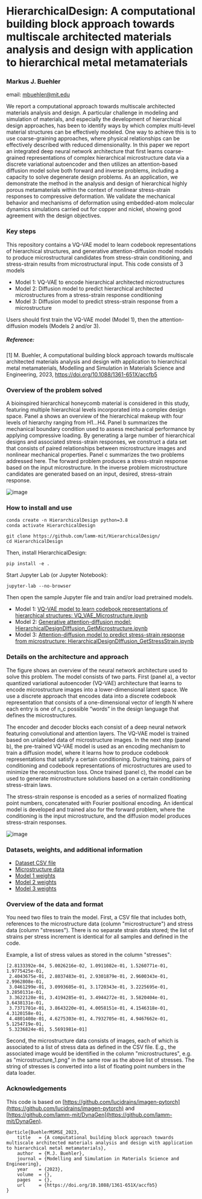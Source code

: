 # HierarchicalDesign: A computational building block approach towards multiscale architected materials analysis and design with application to hierarchical metal metamaterials    
### Markus J. Buehler
email: mbuehler@mit.edu  

We report a computational approach towards multiscale architected materials analysis and design. A particular challenge in modeling and simulation of materials, and especially the development of hierarchical design approaches, has been to identify ways by which complex multi-level material structures can be effectively modeled. One way to achieve this is to use coarse-graining approaches, where  physical relationships can be effectively described with reduced dimensionality. In this paper we report an integrated deep neural network architecture that first learns coarse-grained representations of complex hierarchical microstructure data via a discrete variational autoencoder and then utilizes an attention-based diffusion model solve both forward and inverse problems, including a capacity to solve degenerate design problems. As an application, we demonstrate the method in the analysis and design of hierarchical highly porous metamaterials within the context of nonlinear stress-strain responses to compressive deformation.  We validate the mechanical behavior and mechanisms of deformation using embedded-atom molecular dynamics simulations carried out for copper and nickel, showing good agreement with the design objectives.  

### Key steps

This repository contains a VQ-VAE model to learn codebook representations of hierarchical structures, and generative attention-diffusion model models to produce microstructural candidates from stress-strain conditioning, and stress-strain results from microstructural input.  This code consists of 3 models

- Model 1: VQ-VAE to encode hierarchical architected microstructures
- Model 2: Diffusion model to predict hierarchical architected microstructures from a stress-strain response conditioning
- Model 3: Diffusion model to predict stress-strain response from a microstructure

Users should first train the VQ-VAE model (Model 1), then the attention-diffusion models (Models 2 and/or 3). 

##### Reference: 

[1] M. Buehler, A computational building block approach towards multiscale architected materials analysis and design with application to hierarchical metal metamaterials, Modelling and Simulation in Materials Science and Engineering, 2023,  https://doi.org/10.1088/1361-651X/accfb5 

### Overview of the problem solved 

A bioinspired hierarchical honeycomb material is considered in this study, featuring multiple hierarchical levels incorporated into a complex design space. Panel a shows an overview of the hierarchical makeup with four levels of hierarchy ranging from H1…H4.  Panel b summarizes the mechanical boundary condition used to assess mechanical performance by applying compressive loading. By generating a large number of hierarchical designs and associated stress-strain responses, we construct a data set that consists of paired relationships between microstructure images and nonlinear mechanical properties. Panel c summarizes the two problems addressed here. The forward problem produces a stress-strain response based on the input microstructure. In the inverse problem microstructure candidates are generated based on an input, desired, stress-strain response.       

![image](https://user-images.githubusercontent.com/101393859/228824190-d5f5c5f5-babd-4d99-b802-08c4590ddfaa.png)


### How to install and use

```
conda create -n HierarchicalDesign python=3.8
conda activate HierarchicalDesign
```
```
git clone https://github.com/lamm-mit/HierarchicalDesign/
cd HierarchicalDesign
```

Then, install HierarchicalDesign:

```
pip install -e .
```

Start Jupyter Lab (or Jupyter Notebook):

```
jupyter-lab --no-browser
```
Then open the sample Jupyter file and train and/or load pretrained models. 

- Model 1: [VQ-VAE model to learn codebook representations of hierarchical structures: VQ_VAE_Microstructure.ipynb](VQ_VAE_Microstructure.ipynb)
- Model 2: [Generative attention-diffusion model: HierarchicalDesignDIffusion_GetMicrostructure.ipynb](HierarchicalDesignDIffusion_GetMicrostructure.ipynb)
- Model 3: [Attention-diffusion model to predict stress-strain response from microstructure: HierarchicalDesignDIffusion_GetStressStrain.ipynb](HierarchicalDesignDIffusion_GetStressStrain.ipynb)

### Details on the architecture and approach

The figure shows an overview of the neural network architecture used to solve this problem. The model consists of two parts. First (panel a), a vector quantized variational autoencoder (VQ-VAE) architecture that learns to encode microstructure images into a lower-dimensional latent space. We use a discrete approach that encodes data into a discrete codebook representation that consists of a one-dimensional vector of length N where each entry is one of n_c possible “words” in the design language that defines the microstructures.  

The encoder and decoder blocks each consist of a deep neural network featuring convolutional and attention layers. The VQ-VAE model is trained based on unlabeled data of microstructure images. In the next step (panel b), the pre-trained VQ-VAE model is used as an encoding mechanism to train a diffusion model, where it learns how to produce codebook representations that satisfy a certain conditioning. During training, pairs of conditioning and codebook representations of microstructures are used to minimize the reconstruction loss. Once trained (panel c), the model can be used to generate microstructure solutions based on a certain conditioning stress-strain laws. 

The stress-strain response is encoded as a series of normalized floating point numbers, concatenated with Fourier positional encoding. An identical model is developed and trained also for the forward problem, where the conditioning is the input microstructure, and the diffusion model produces stress-strain responses. 

![image](https://user-images.githubusercontent.com/101393859/228824011-86f1e866-5cce-4b90-9c9e-64ed88fcab68.png)

### Datasets, weights, and additional information

- [Dataset CSV file](https://www.dropbox.com/s/tg4j25rmga4agu4/shc_09_raw_wimagename_5_thick.csv?dl=0) 
- [Microstructure data](https://www.dropbox.com/s/dz1hnhedjocacqu/gene_output_thick.zip?dl=0) 
- [Model 1 weights](https://www.dropbox.com/s/cluk4e4q95laqu2/model-epoch_128.pt?dl=0)
- [Model 2 weights](https://www.dropbox.com/s/nnus6m2z5jbbshv/statedict_save-model-epoch_4000_FINAL.pt?dl=0)
- [Model 3 weights](https://www.dropbox.com/s/u4mojfwp2uxjqkh/statedict_save-model-epoch_610_FINAL.pt?dl=0)

### Overview of the data and format

You need two files to train the model. First, a CSV file that includes both, references to the microstructure data (column "microstructure") and stress data (column "stresses"). There is no separate strain data stored; the list of strains per stress increment is identical for all samples and defined in the code. 

Example, a list of stress values as stored in the column "stresses": 
```
[2.8133392e-04, 5.0026216e-02, 1.0911082e-01, 1.5260771e-01, 1.9775425e-01,
 2.4043675e-01, 2.8037483e-01, 2.9301879e-01, 2.9600343e-01, 2.9962808e-01,
 3.0461299e-01, 3.0993605e-01, 3.1720343e-01, 3.2225695e-01, 3.2850131e-01,
 3.3622128e-01, 3.4194285e-01, 3.4944272e-01, 3.5820404e-01, 3.6438131e-01,
 3.7371701e-01, 3.8643220e-01, 4.0058151e-01, 4.1546318e-01, 4.3120158e-01,
 4.4801408e-01, 4.6275303e-01, 4.7932705e-01, 4.9467662e-01, 5.1254719e-01,
 5.3236824e-01, 5.5691981e-01]
 ```
Second, the microstructure data consists of images, each of which is associated to a list of stress data as defined in the CSV file. E.g., the associated image would be identified in the column "microstructures", e.g. as "microstructure_1.png" in the same row as the above list of stresses. The string of stresses is converted into a list of floating point numbers in the data loader. 

### Acknowledgements 

This code is based on [https://github.com/lucidrains/imagen-pytorch](https://github.com/lucidrains/imagen-pytorch) and [https://github.com/lamm-mit/DynaGen](https://github.com/lamm-mit/DynaGen). 

```
@article{BuehlerMSMSE_2023,
    title   = {A computational building block approach towards multiscale architected materials analysis and design with application to hierarchical metal metamaterials},
    author  = {M.J. Buehler},
    journal = {Modelling and Simulation in Materials Science and Engineering},
    year    = {2023},
    volume  = {},
    pages   = {},
    url     = {https://doi.org/10.1088/1361-651X/accfb5}
}
```
